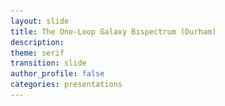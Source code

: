 ```yaml
---
layout: slide
title: The One-Loop Galaxy Bispectrum (Durham)
description:
theme: serif
transition: slide
author_profile: false
categories: presentations
---
```


<style type="text/css">
  .reveal .slides {
        margin-top: -.1em;
        text-align: left; }      
  .reveal {
        font-size: 26px; }
  .reveal h1 {
        font-size: 2.5em; }
  .reveal h2 {
        font-size: 1.75em; }
  .reveal h3 {
        font-size: 1.25em;
        text-transform: none; }
  .reveal h4 {
        font-size: 1.em; }
}
</style>

<style>
  .column {
      float: left;
      width: 50%;
  }

  .row:after {
      content: "";
      display: table;
      clear: both;
  }
  .verticalLine {
    border-left: thick solid #ff0000;
  }

  #rotate90 {
      width: 200px;
      height: 100px;
      -ms-transform: rotate(-90deg);
      -webkit-transform: rotate(-90deg);
      transform: rotate(-90deg);
  }
</style>

<!-- <script>
	var link = document.createElement( 'link' );
	link.rel = 'stylesheet';
	link.type = 'text/css';
	link.href = window.location.search.match( /print-pdf/gi ) ? 'css/print/pdf.css' : 'css/print/paper.css';
	document.getElementsByTagName( 'head' )[0].appendChild( link );
</script> -->


<section data-markdown data-separator="^\n---\n$"
         data-separator-vertical="^\n--\n$"
         data-element-attributes="{_\s*?([^}]+?)}"
         data-separator-notes="^Note:"             >
<script type="text/template">
<!-- {_style="text-align: center"}-->
<br>
<!-- # The Galaxy Bispectrum -->
<img src="/presentations/title.png", style="background:none; border:none; box-shadow:none;"/>

<br><br>

### Alexander Eggemeier
<img src="/presentations/sussex_logo_blue.png", style="width:125px; background:none; border:none; box-shadow:none;"/>

with Roman Scoccimarro & Robert E. Smith

---


<!-- .slide: data-background-color="#1a3f8b"-->
<!-- {_style="text-align: center"}-->
# <span style="color:#f0f1eb"> <b>Motivation</b> </span>

---

<!-- {_style="text-align: center"}-->
# Clustering Measures

<br>
**Two-point statistics** $\quad \quad \quad \quad \quad \quad$ **Three-point statistics**
<img src="/presentations/millennium_arrows.png", style="border:none; background:none; box-shadow:none; width:2000px; height:200px"/>
<p style="margin-top: -20px">
</p>

`$\text{density field: } \hspace{0.3em} \delta(\boldsymbol{x}) = \frac{n(\boldsymbol{x})-\bar{n}}{\bar{n}}
  \hspace{0.3em} \overset{\mathrm{FT}}{\longleftrightarrow} \hspace{0.3em} \delta(\boldsymbol{k})$`

<p>
  <hr style="height:1.5em; visibility:hidden;"/>
</p>

<div style="position:relative"><!-- {_style="text-align: left"}-->
  <span class="fragment fade-in" style="position:absolute; margin-left: auto; margin-right: auto; left: 0; right: 0; top:5;" data-fragment-index="3">
    `
    $
    \definecolor{blue}{RGB}{81,167,249}
    \definecolor{yellow}{RGB}{245,211,40}
    \langle \delta(\boldsymbol{k})\,\delta(\boldsymbol{k}')\rangle = (2\pi)^3 \fcolorbox{blue}{}{$P(k)$} \delta_D(\boldsymbol{k}+\boldsymbol{k}')
    $
    `
  </span>
  <span class="fragment fade-in" style="position:absolute; margin-left: auto; margin-right: auto; left: 40; right: 0; margin-top:20;" data-fragment-index="3">
    `
    $
    \langle \delta(\boldsymbol{k}_1)\,\delta(\boldsymbol{k}_2)\,\delta(\boldsymbol{k}_3)\rangle = (2\pi)^3 \fcolorbox{yellow}{}{$B(k_1,k_2,k_3)$} \\ \hspace{9em}\times\,\delta_D(\boldsymbol{k}_1+\boldsymbol{k}_2+\boldsymbol{k}_3)
    $
    `
  </span>
</div>

Note:
- the fundamental observable in LSS is the density field, constructed out of the observed number density of galaxies or other types of objects
- the density field evolves under influence of the laws of nature and the constiuents in the universe
- to extract these physics from LSS we measure statistics (don't know the initial conditions)

---

<!-- {_style="text-align: center"}-->
<!-- .slide: data-transition="slide-in fade-out"-->
# Why Go Beyond $P(k)$?

<div class="fragment">
  <img src="/presentations/pdf01.png", style="width:300px; background:none; border:none; box-shadow:none; float:left"/>

  <div style="position: absolute; top: 14.5em; left: 0.0em; width: 300px; height: 50px;">
    <font size="-1">
      [<span style="color:DarkTurquoise">Credit: M. Schmittfull</span>]
    </font>
  </div>
  <div style="position: absolute; top: 17em; left: 0.0em; width: 300px; height: 50px;">
    The observed density field is non-Gaussian
</div>

Note:
- reason number 1: density is non-Gaussian (if Gaussian all info in P)
- reason number 2: bispectrum has different parameter dependencies
- reason number 3: cosmic variance limit

---

<!-- {_style="text-align: center"}-->
<!-- .slide: data-transition="fade-in slide-out"-->
# Why Go Beyond $P(k)$?

<div>
  <img src="/presentations/pdf02.png", style="width:300px; background:none; border:none; box-shadow:none; float:left"/>

  <img class="fragment" data-fragment-index="1", src="/presentations/pk_bisp_minerva_b1b2.png", style="width:320px; background:none; border:none; box-shadow:none; float:center"/>

  <img class="fragment" data-fragment-index="2", src="/presentations/spherex2.png", style="padding-left:15px; width:310px; background:none; border:none; box-shadow:none; float:right"/>
  </div>

  <div style="position: absolute; top: 14.5em; left: 0.0em; width: 300px; height: 50px;">
    <font size="-1">
      [<span style="color:DarkTurquoise">Credit: M. Schmittfull</span>]
    </font>
  </div>
  <div style="position: absolute; top: 17em; left: 0.0em; width: 300px; height: 50px;">
    The observed density field is non-Gaussian
  </div>

  <div class="fragment" data-fragment-index="1" style="position: absolute; top: 17em; left: 12.5em; width: 300px; height: 50px;">
    Breaking parameter degeneracies
  </div>

  <div class="fragment" data-fragment-index="2" style="position: absolute; top: 14.5em; left: 25.5em; width: 300px; height: 50px;">
    <font size="-1">
      [<span style="color:DarkTurquoise">Dore+ '14</span>]
    </font>
  </div>
  <div class="fragment" data-fragment-index="2" style="position: absolute; top: 17em; left: 25.5em; width: 300px; height: 50px;">
    Cosmic variance limit is approaching
</div>

Note:
- reason number 1: density is non-Gaussian (if Gaussian all info in P)
- reason number 2: bispectrum has different parameter dependencies
- reason number 3: cosmic variance limit

---

<!-- .slide: data-transition="slide-in none-out"-->
# The Challenges <!-- {_style="text-align: center"}-->

<ul>
  <li style="border:3px; border-style:solid; border-color:#f0f1eb; padding: 5px; padding-left: 20px">
    <p><b>Accurate covariance matrices for large data sets</b></p>

    <p>Bispectrum number of triangles scales as `$N_{\Delta} \sim \left(k_{\text{max}}/\Delta k\right)^3$` [power spectrum bins:
    `$\sim k_{\text{max}}/\Delta k$`]. The number of simulations to estimate `$C_B$` must be _larger_ than
    `$N_{\Delta}$ $\rightarrow\,{\cal O}(10^4)$`. $\hspace{2em}$ [<span style="color:DarkTurquoise"><b>AE</b>+ '15; <b>AE</b> & Smith '17; Byun, <b>AE</b>+ '17</span>] </p>
  </li>
  <li style="border:3px; border-style:solid; border-color:#f0f1eb; padding: 5px; padding-left: 20px">
    <p><b>Complexity of theoretical modelling</b></p>

    <p>_Non-linear evolution_, _galaxy biasing_, _redshift space distortions_ are much harder to model for the bispectrum than for the
    power spectrum.</p>
  </li>
  <li style="border:3px; border-style:solid; border-color:#f0f1eb; padding: 5px; padding-left: 20px">
    <p><b>Observational systematics</b></p>

    <p>Survey geometry (window functions), fiber collisions, ...</p>
  </li>
</ul>

---

<!-- .slide: data-transition="fade-in slide-out"-->
# The Challenges <!-- {_style="text-align: center"}-->

<ul>
  <li style="border:3px; border-style:solid; border-color:#f0f1eb; padding: 5px; padding-left: 20px">
    <p><b>Accurate covariance matrices for large data sets</b></p>

    <p>Bispectrum number of triangles scales as `$N_{\Delta} \sim \left(k_{\text{max}}/\Delta k\right)^3$` [power spectrum bins:
    `$\sim k_{\text{max}}/\Delta k$`]. The number of simulations to estimate `$C_B$` must be _larger_ than
    `$N_{\Delta}$ $\rightarrow\,{\cal O}(10^4)$`. $\hspace{2em}$ [<span style="color:DarkTurquoise"><b>AE</b>+ '15; <b>AE</b> & Smith '17; Byun, <b>AE</b>+ '17</span>] </p>
  </li>
  <li style="border:3px; border-style:solid; border-color:red; padding: 5px; padding-left: 20px">
    <p><b>Complexity of theoretical modelling</b></p>

    <p>_Non-linear evolution_, _galaxy biasing_, _redshift space distortions_ are much harder to model for the bispectrum than for the
    power spectrum.</p>
  </li>
  <li style="border:3px; border-style:solid; border-color:#f0f1eb; padding: 5px; padding-left: 20px">
    <p><b>Observational systematics</b></p>

    <p>Survey geometry (window functions), fiber collisions, ...</p>
  </li>
</ul>

---

<!-- .slide: data-background-color="#1a3f8b"-->
<!-- {_style="text-align: center"}-->
## <span style="color:#f0f1eb"> <b>Bias Expansion & State of the Art</b> </span>

---

<!-- .slide: data-transition="slide-in fade-out" data-background-image="/presentations/pop_day.png"-->

---

<!-- .slide: data-transition="fade-in slide-out" data-background-image="/presentations/pop_night.png"-->

---

<!-- {_style="text-align: center"}-->
# The First Detection

<img src="/presentations/bias_peebles_hauser.png", style="position:relative; top:-35px; height:610px; background:none; border:none; box-shadow:none;"/>

<div style="position: absolute; top: 5em; left: 14.8em; width: 400px; height: 150px;">
[<span style="color:DarkTurquoise">Peebles & Hauser '74</span>]
</div>

---

# Bias Expansion <!-- {_style="text-align: center"}-->

**GOAL:** Express galaxy density in terms of properties of the matter field
<span class="fragment" data-fragment-index="1"></span>
<p>
`
$$
\fragment{1}{\delta_g(\boldsymbol{x}) = b_1\,\delta(\boldsymbol{x})} \fragment{2}{+ \color{red} \frac{b_2}{2!}\,\delta^2(\boldsymbol{x}) \color{black}} \fragment{3}{+ \color{#1a3f8b} \gamma_2\,{\cal G}_2(\boldsymbol{x}|\Phi_v)} \fragment{2}{\color{black} + \color{red} \frac{b_3}{3!}\,\delta^3(\boldsymbol{x}) \color{black} + \ldots}
$$
`
</p>

<p>
  <hr style="height:0.2em; visibility:hidden;"/>
</p>

<ul>
  <li class="fragment" data-fragment-index="2">
    linear bias parameter: `$b_1$`, OK on large enough scales [Kaiser '84]
  </li>
  <p>
    <hr style="height:0.1em; visibility:hidden;"/>
  </p>
  <span style="color:red">
    <li class="fragment" data-fragment-index="3">
      local (Eulerian) bias expansion, depends only on matter density at <b>SAME POINT</b> in space [Fry & Gaztanaga '93]
    </li>
  </span>
  <p>
    <hr style="height:0.1em; visibility:hidden;"/>
  </p>
  <span style="color:#1a3f8b">
    <li class="fragment" data-fragment-index="4">
      galaxy density should depend on <b>ENVIRONMENT</b> $\rightarrow$ bias due to tidal field [McDonald & Roy '09, Chan+ '12, Baldauf+ '12, Mirbabayi+ '15]
    </li>
  </span>
</ul>

Note:
- State of the art for the bispectrum stops after second order of bias expansion

---

<!-- {_style="text-align: center"}-->
# Bias Expansion

<div class="fragment" data-fragment-index="1"></div>

<p>
  `
  $$
  \begin{array}{c}\text{galaxy} \\[-0.3em]\text{abundance}\end{array} \quad \Leftarrow \quad
  \color{red}\begin{array}{c}\text{local gravitational}\\[-0.3em]\text{effects}\end{array}
  \color{black} \quad + \quad \color{#1a3f8b}
  \begin{array}{c}\text{matter distribution within}\\[-0.3em]\text{Lagrangian radius of halos}\\[-0.3em] \text{(non-local)} \end{array}
  $$
  `
</p>

<div style="position: absolute; top: 10.3em; left: 11.2em; width: 700px; height: 150px; font-size:80%">
[<span style="color:DarkTurquoise">Chan+ '12, Assassi+ '14, Marbabayi+ '15, Desjacques+ '16</span>]
</div>

<p>
  <hr style="height:0.8em; visibility:hidden;"/>
</p>

<p>
  `
  $$
  \newcommand\mystrut[1]{\vrule width0pt height0pt depth#1\relax}
  \begin{align}
  \fragment{1}{\delta_g(\boldsymbol{x}) = }\hspace{0.5em}& \fragment{1}{b_1\,\delta(\boldsymbol{x}) + \frac{b_2}{2}\,\delta^2(\boldsymbol{x}) + \gamma_2\,{\cal G}_2(\boldsymbol{x}|\Phi_v) \hspace{4em} \leftarrow \; \text{tree-level bias} } \\[0.5em]
  & \fragment{2}{\left.\begin{array}{l} \displaystyle \hspace{-0.3em} + \; \frac{b_3}{3!}\,\delta^3(\boldsymbol{x}) + \gamma_3^{\times}\,\delta(\boldsymbol{x})\,{\cal G}_2(\boldsymbol{x}|\Phi_v) \\[0.5em] \hspace{-0.3em} + \; \gamma_3^-\,\underbrace{\Delta_3{\cal G}(\boldsymbol{x}|\Phi,\Phi_v)}_{=\,{\cal G}_2(\Phi_v)-{\cal G}_2(\Phi)} + \gamma_3\,{\cal G}_3(\boldsymbol{x}|\Phi_v) \quad \\ \hspace{-0.3em} + \; \big[\text{fourth order terms}\big] \end{array}\right\} \hspace{1.6em} \leftarrow \; \text{one-loop bias} } \\[1em]
  & \fragment{4}{\hspace{-0.3em} \underbrace{\begin{array}{c} + \; \gamma_A\,\nabla^2 \delta(\boldsymbol{x}) + \gamma_B\,\nabla^2{\cal G}_2(\boldsymbol{x}) + \gamma_C\,\nabla^2 \delta^2(\boldsymbol{x}) + \gamma_D\, \left[\boldsymbol{\nabla}\delta(\boldsymbol{x})\right]^2 \\[-2em] \color{#f0f1eb}. \end{array}}_{\displaystyle \sim k^2\,R_L^2} }
  \end{align}
  $$
  `
</p>

<div class="fragment" data-fragment-index="2"></div>
<div class="fragment" data-fragment-index="3"></div>

<div class="fragment" data-fragment-index="4" style="position: absolute; top: 13.4em; left: 9em; width: 390px; height: 275px; font-size:75%;    border:3px; border-style:solid; border-color:red; padding: 10px; border-radius:8px"> </div>

<div class="fragment" data-fragment-index="5" style="position: absolute; top: 29.2em; left: 9em; width: 650px; height: 35px; font-size:75%;    border:3px; border-style:solid; border-color:#1a3f8b; padding: 10px; border-radius:8px"> </div>


---

<!-- .slide: data-transition="slide-in fade-out"-->
# The Observables <!-- {_style="text-align: center"}-->

<div style="position: absolute; top: 4em; left: 50%; width: 800px; height: 600px; margin: 0 0 0 -400px;">
  <p> Expand observables using <b>bias relation</b> and <b>perturbation theory</b>:
    `
    $$
    \begin{align}
    \\[0.1em]
    \Rightarrow \hspace{1em} P(k) &= \underbrace{P_{\mathrm{tree}}(k)}_{\langle\delta^{(1)}\delta^{(1)}\rangle} \hspace{0.3em} + \underbrace{P_{\mathrm{1-loop}}(k)}_{\langle\delta^{(1)}\delta^{(3)}\rangle,\hspace{0.25em}\langle\delta^{(2)}\delta^{(2)}\rangle} + \ldots + P_{\text{noise}}\\[1em]
    \Rightarrow \hspace{1em} B(k_1,k_2,k_3) &= \underbrace{B_{\mathrm{tree}}(k_1,k_2,k_3)}_{\langle\delta^{(1)}\delta^{(1)}\delta^{(2)}\rangle} \hspace{0.3em} + \underbrace{B_{\mathrm{1-loop}}(k_1,k_2,k_3)}_{\substack{\langle\delta^{(4)}\delta^{(1)}\delta^{(1)}\rangle,\hspace{0.25em}\langle\delta^{(3)}\delta^{(2)}\delta^{(1)}\rangle,\\ \langle\delta^{(2)}\delta^{(2)}\delta^{(2)}\rangle}} + \ldots + B_{\text{noise}}
    \end{align}
    $$
    `
  </p>
</div>


Note:
  - intend to use PT to describe the clustering of galaxies. What is being done in PT in general is to expand the density in functions, which contain increasing powers of the linear density field
  - remember from previous slide: Gaussian means that all information is contained in the power spectrum

---

<!-- .slide: data-transition="fade-in slide-out"-->
# The Observables <!-- {_style="text-align: center"}-->

<div style="position: absolute; top: 4em; left: 50%; width: 800px; height: 600px; margin: 0 0 0 -400px;">
  <p> Expand observables using <b>bias relation</b> and <b>perturbation theory</b>:
    `
    $$
    \begin{align}
    \\[0.1em]
    \Rightarrow \hspace{1em} P(k) &= \underbrace{\color{red}P_{\mathrm{tree}}(k)}_{\langle\delta^{(1)}\delta^{(1)}\rangle} \hspace{0.3em} + \underbrace{\color{red}P_{\mathrm{1-loop}}(k)}_{\langle\delta^{(1)}\delta^{(3)}\rangle,\hspace{0.25em}\langle\delta^{(2)}\delta^{(2)}\rangle} + \ldots + P_{\text{noise}}\\[1em]
    \Rightarrow \hspace{1em} B(k_1,k_2,k_3) &= \underbrace{\color{red}B_{\mathrm{tree}}(k_1,k_2,k_3)}_{\langle\delta^{(1)}\delta^{(1)}\delta^{(2)}\rangle} \hspace{0.3em} + \underbrace{B_{\mathrm{1-loop}}(k_1,k_2,k_3)}_{\substack{\langle\delta^{(4)}\delta^{(1)}\delta^{(1)}\rangle,\hspace{0.25em}\langle\delta^{(3)}\delta^{(2)}\delta^{(1)}\rangle,\\ \langle\delta^{(2)}\delta^{(2)}\delta^{(2)}\rangle}} + \ldots + B_{\text{noise}}
    \end{align}
    $$
    `
  </p>
</div>

<p>
  <hr style="height:11.5em; visibility:hidden;"/>
</p>

<span style="color:red"> <b>State of the Art!</b> </span> &mdash; Further model assumptions include:
<ul>
  <li>
    local <b>Lagrangian</b> bias:
      `
      $
      \displaystyle \quad \Rightarrow \hspace{0.5em} \gamma_2 = -\frac{2}{7} (b_1-1) \quad
      $
      `
      [<span style="font-size:80%; color:DarkTurquoise">Chan+ '12, Baldauf+ '12</span>]
  </li>
  <p><hr style="height:0.2em; visibility:hidden;"/></p>
  <li>
    treatment of noise:
      `
      $
      \quad
      \begin{array}{l}
      \displaystyle
      P_{\mathrm{noise}} = \epsilon_0\,P_{\mathrm{Poisson}} \\
      B_{\mathrm{noise}} = \epsilon_0\,B_{\mathrm{Poisson}}
      \end{array} \quad
      $
      `
      [<span style="font-size:80%; color:DarkTurquoise">Gil-Mar&iacute;n+ '16</span>]
  </li>
</ul>



Note:
  - intend to use PT to describe the clustering of galaxies. What is being done in PT in general is to expand the density in functions, which contain increasing powers of the linear density field
  - remember from previous slide: Gaussian means that all information is contained in the power spectrum

---

<!-- .slide: data-transition="slide-in fade-out"-->
<!-- {_style="text-align: center"}-->
# The State of the Art

<img src="/presentations/bspec_BOSSlike_nomodel.png", style="position:relative; top:-35px; height:610px; background:none; border:none; box-shadow:none;"/>

<div style="position: absolute; top: 10em; left: 29.5em; width: 350px; height: 600px; font-size:75%">
  [Minerva Simulations: <span style="color:DarkTurquoise">Grieb+ '16</span>]
</div>

---

<!-- .slide: data-transition="fade-in slide-out"-->
<!-- {_style="text-align: center"}-->
# The State of the Art

<img src="/presentations/bspec_BOSSlike_3.png", style="position:relative; top:-35px; height:610px; background:none; border:none; box-shadow:none;"/>

<div style="position: absolute; top: 10em; left: 29.5em; width: 350px; height: 600px; font-size:75%">
  [Minerva Simulations: <span style="color:DarkTurquoise">Grieb+ '16</span>]
</div>

---

<!-- .slide: data-transition="slide-in fade-out"-->
<!-- {_style="text-align: center"}-->
# The State of the Art

<img src="/presentations/contours_pk+Bggg_BOSSlike_kmax0p10.png", style="position:relative; top:-35px; height:610px; background:none; border:none; box-shadow:none; float:right"/>

<div style="position: absolute; top: 5em; left: 0.em; width: 350px; height: 600px;">
  <h3> Model Assumptions: </h3>
  <ul>
    <li>
      full galaxy power spectrum to 1-loop order, <br> 1-loop matter bispectrum + <b>tree-level bias</b>
    </li>
    <p></p>
    <li>
      local <b>Lagrangian</b> bias
      <p>
        `
        $$
        \Rightarrow \hspace{0.5em} \gamma_2 = -\frac{2}{7} (b_1-1)
        $$
        `
      </p>
      [<span style="font-size:80%; color:DarkTurquoise">Chan+ '12, Baldauf+ '12</span>]
    </li>
    <li>
      treatment of noise:
      <p>
        `
        $$
        P_{\mathrm{noise}} = \epsilon_0\,P_{\mathrm{Poisson}} \\
        B_{\mathrm{noise}} = \epsilon_0\,B_{\mathrm{Poisson}}
        $$
        `
      </p>
      [<span style="font-size:80%; color:DarkTurquoise">Gil-Mar&iacute;n+ '16</span>]
    </li>
  </ul>
</div>

---

<!-- .slide: data-transition="fade-in fade-out"-->
<!-- {_style="text-align: center"}-->
# The State of the Art

<img src="/presentations/contours_pk+Bggg_BOSSlike_kmax0p15.png", style="position:relative; top:-35px; height:610px; background:none; border:none; box-shadow:none; float:right"/>

<div style="position: absolute; top: 5em; left: 0.em; width: 350px; height: 600px;">
  <h3> Model Assumptions: </h3>
  <ul>
    <li>
      full galaxy power spectrum to 1-loop order, <br> 1-loop matter bispectrum + <b>tree-level bias</b>
    </li>
    <p></p>
    <li>
      local <b>Lagrangian</b> bias
      <p>
        `
        $$
        \Rightarrow \hspace{0.5em} \gamma_2 = -\frac{2}{7} (b_1-1)
        $$
        `
      </p>
      [<span style="font-size:80%; color:DarkTurquoise">Chan+ '12, Baldauf+ '12</span>]
    </li>
    <li>
      treatment of noise:
      <p>
        `
        $$
        P_{\mathrm{noise}} = \epsilon_0\,P_{\mathrm{Poisson}} \\
        B_{\mathrm{noise}} = \epsilon_0\,B_{\mathrm{Poisson}}
        $$
        `
      </p>
      [<span style="font-size:80%; color:DarkTurquoise">Gil-Mar&iacute;n+ '16</span>]
    </li>
  </ul>
</div>

---

<!-- .slide: data-transition="fade-in slide-out"-->
<!-- {_style="text-align: center"}-->
# The State of the Art

<img src="/presentations/contours_pk+Bggg_BOSSlike_kmax0p20.png", style="position:relative; top:-35px; height:610px; background:none; border:none; box-shadow:none; float:right"/>

<div style="position: absolute; top: 5em; left: 0.em; width: 350px; height: 600px;">
  <h3> Model Assumptions: </h3>
  <ul>
    <li>
      full galaxy power spectrum to 1-loop order, <br> 1-loop matter bispectrum + <b>tree-level bias</b>
    </li>
    <p></p>
    <li>
      local <b>Lagrangian</b> bias
      <p>
        `
        $$
        \Rightarrow \hspace{0.5em} \gamma_2 = -\frac{2}{7} (b_1-1)
        $$
        `
      </p>
      [<span style="font-size:80%; color:DarkTurquoise">Chan+ '12, Baldauf+ '12</span>]
    </li>
    <li>
      treatment of noise:
      <p>
        `
        $$
        P_{\mathrm{noise}} = \epsilon_0\,P_{\mathrm{Poisson}} \\
        B_{\mathrm{noise}} = \epsilon_0\,B_{\mathrm{Poisson}}
        $$
        `
      </p>
      [<span style="font-size:80%; color:DarkTurquoise">Gil-Mar&iacute;n+ '16</span>]
    </li>
  </ul>
</div>

---

<!-- .slide: data-background-color="#1a3f8b"-->
<!-- {_style="text-align: center"}-->
# <span style="color:#f0f1eb"> <b>Bias Loops</b> </span>

---

<!-- .slide: data-transition="slide-in fade-out"-->
# Issues at 1-Loop and Beyond <!-- {_style="text-align: center"}-->

For simplicity consider **local** (in matter) bias expansion:

<div style="position: absolute; top: 6em; left: 50%; width: 500px; height: 600px; margin: 0 0 0 -300px;">
  <p>
    `
    $$
    \delta_g = b_1\,\delta_L + \frac{b_2}{2} \delta_L^2 + \frac{b_3}{3!} \delta_L^3 + \ldots = \sum_{n=1}^{\infty} \left(\frac{\partial^n \delta_g}{\partial \delta_L^n}\right) \frac{\delta_L^n}{n!}\,, \hspace{1em} \delta_L \equiv \delta^{(1)}
    $$
    `
  </p>
</div>

---

<!-- .slide: data-transition="fade-in slide-out"-->
# Issues at 1-Loop and Beyond <!-- {_style="text-align: center"}-->

For simplicity consider **local** (in matter) bias expansion:

<div style="position: absolute; top: 6em; left: 50%; width: 500px; height: 600px; margin: 0 0 0 -300px;">
  <p>
    `
    $$
    \delta_g = \color{red}b_1\color{black}\,\delta_L + \frac{\color{red}b_2\color{black}}{2} \delta_L^2 + \frac{\color{red}b_3\color{black}}{3!} \delta_L^3 + \ldots = \sum_{n=1}^{\infty} \left(\frac{\partial^n \delta_g}{\partial \delta_L^n}\right) \frac{\delta_L^n}{n!}\,, \hspace{1em} \delta_L \equiv \delta^{(1)}
    $$
    `
  </p>
</div>

<hr style="height:3.5em; visibility:hidden;"/>

<div>
  <span style="color:red"> These bias parameters are <b>NOT</b> measurable quantities! </span>
</div> <!-- {_style="text-align: center"}-->

<div class="fragment" data-fragment-index="1">
  <p>
    `
    $$
    \text{e.g.} \quad P_g(k) = b_1^2\,P_L(k) + \left[b_1 b_3 \langle\delta^2_L\rangle P_L(k) + \frac{b_2^2}{2} (P_L \otimes P_L)(k)\right] + \ldots
    $$
    `
  </p>
  $\rightarrow \hspace{0.5em}$ requires &quot;<b>renormalization</b>&quot; of bias parameters: `$\hspace{0.5em}b_1^R \equiv b_1 + b_3\frac{\langle\delta^2_L\rangle}{2} + \ldots$`
  <div style="font-size:75%">
    $\hspace{2.2em}$[<span style="color:DarkTurquoise">McDonald '07, Schmidt+ '13, Assassi+ '14, Mirbabayi+ '15</span>]
  </div>
</div>

<div class="fragment" data-fragment-index="2">
  <hr>
  <p>
    `
    $$
    \begin{align}
      \Rightarrow \hspace{0.5em}b_1^R &= b_1 + b_3 \frac{\langle\delta^2_L\rangle}{2} + \ldots = \sum_{n=0}^{\infty} \frac{b_{2n+1}}{n!} \left(\frac{\langle\delta^2_L\rangle}{2}\right)^n = \left<\frac{\partial \delta_g}{\partial \delta_L}\right> \\
      \Rightarrow \hspace{0.5em}b_2^R &= b_2 + b_4 \frac{\langle\delta^2_L\rangle}{2} + \ldots = \sum_{n=0}^{\infty} \frac{b_{2n+2}}{n!} \left(\frac{\langle\delta^2_L\rangle}{2}\right)^n = \left<\frac{\partial^2 \delta_g}{\partial \delta_L^2}\right>
    \end{align}
    $$
    `
  </p>
</div>

---

## Multi-point Propagator Expansion <!-- {_style="text-align: center"}-->

<p>
  `
  $$
  \text{Generalization:} \hspace{0.5em} \frac{\partial^n \delta_g}{\partial \delta_L^n} \hspace{0.5em} \rightarrow \hspace{0.5em} \left<\underbrace{\frac{\partial^n \delta_g(\boldsymbol{k})}{\partial \delta_L(\boldsymbol{k}_1) \cdots \partial \delta_L(\boldsymbol{k}_n)}}\right> \equiv (2\pi)^3\,\Gamma_g^{(n)} \delta_D(\boldsymbol{k}-\boldsymbol{k}_{1\cdots n})
  $$
  `
</p>

<div style="position: absolute; top: 7.2em; left: 2.5em; width: 1000px; height: 600px;">
  <span style="color:red">scale dependence due to non-localities in bias expansion, e.g. `${\cal G}_2$`</span>
</div>

<hr style="height:0.8em; visibility:hidden;"/>

<div class="fragment" data-fragment-index="1">
  Modify expansion by using real observables as coefficients:
  <p style="border:2px solid black; padding:3px; border-radius:8px">
    `
    $$
    \begin{align}
      \delta_g(\boldsymbol{k}) = &\Gamma_g^{(1)}(\boldsymbol{k})\,\delta_L(\boldsymbol{k}) + \frac{1}{2} \Gamma_g^{(2)}(\boldsymbol{k}_1,\boldsymbol{k}_2) \otimes \Big[\delta_L(\boldsymbol{k}_1)\delta_L(\boldsymbol{k}_2) - \langle\delta_L^2\rangle\Big] \\
      &\frac{1}{3!}\Gamma_g^{(3)}(\boldsymbol{k}_1,\boldsymbol{k}_2,\boldsymbol{k}_3) \otimes \Big[\delta_L(\boldsymbol{k}_1)\delta_L(\boldsymbol{k}_2)\delta_L(\boldsymbol{k}_3) - \langle\delta_L^2\rangle \delta_L(\boldsymbol{k}_1) - \text{cyc.}\Big] \hspace{-0.3em}+ \ldots
    \end{align}
    $$
    `
  </p>
</div>

<hr style="height:0.1em; visibility:hidden;"/>

<div class="fragment" data-fragment-index="2">
  <img src="/presentations/spaghetti.png", style="position:relative; top:-35px; left:0em; height:240px; background:none; border:none; box-shadow:none;"/>

  <div style="position: absolute; top: 18em; left: 9.5em; width: 300px; height: 200px;">
    `$\displaystyle \Gamma_g^{(n)}(\boldsymbol{k}_1,\ldots\,;\tau)$`
  </div>

  <div style="position: absolute; top: 17em; left: 7.5em; width: 500px; height: 250px;">
  <svg width="500" height="400">

      <defs>
          <marker id="arrow" markerWidth="13" markerHeight="13" refx="2" refy="6" orient="auto">
              <path d="M2,2 L2,11 L10,6 L2,2" style="fill:red;" />
          </marker>
      </defs>

      <path d="M-100,320 L50,100"
            style="stroke:red; stroke-width: 2.25px; fill: none;
                   marker-end: url(#arrow);"
      />

  </svg>  
  </div>

  <div style="position: absolute; top: 25em; left: 4.8em; width: 300px; height: 200px;">
    `$\displaystyle \Gamma_g^{(n)}(\boldsymbol{k}_1,\ldots\,;\tau=0)$`
  </div>

  <div style="position: absolute; top: 19em; left: 17.5em; width: 500px; height: 100px;">
    <div style="border:5px solid #f5d328; padding:10px; border-radius:8px;">
      Compute `$\Gamma_g^{(n)}({\boldsymbol{k}_1,\ldots,\boldsymbol{k}_n})$` and identify renormalized bias parameters on <b>initial</b> time slice, then <b>evolve</b>!
    </div>
    <div style="text-align:center; font-size:80%">
      (can be automated symbolically in <code>mathematica</code>)
    </div>
  </div>

  <div style="font-size:70%; position: absolute; top: 25em; left: 0em; width: 200px; height: 600px;">
    Picture: <br> Desjacques+ '16
  </div>
</div>

---

<!-- {_style="text-align: center"}-->
# The 1-Loop Galaxy Bispectrum

In the <b>Multi-point Propagator</b> expansion, there are only three distinct diagrams:

<hr style="height:2.5em; visibility:hidden;"/>

<img src="/presentations/diagrams.png", style="position:relative; top:-35px; left:0em; width:1000px; background:none; border:none; box-shadow:none;"/>

<div style="position: absolute; top: 22em; left: 3.3em; width: 300px; height: 200px;" class="fragment" data-fragment-index="1">
  `
  $$
  \sim \Gamma_g^{(2)}\,\Gamma_g^{(1)}\,\Gamma_g^{(1)}\,P_L^2
  $$
  `
</div>

<div style="position: absolute; top: 21.5em; left: 13.8em; width: 300px; height: 200px;" class="fragment" data-fragment-index="1">
  `
  $$
  \sim \int \Big[\Gamma_g^{(2)}\Big]^3\,P_L^3
  $$
  `
</div>

<div style="position: absolute; top: 21.5em; left: 25.3em; width: 300px; height: 200px;" class="fragment" data-fragment-index="1">
  `
  $$
  \sim \int \Gamma_g^{(3)}\,\Gamma_g^{(2)}\,\Gamma_g^{(1)}\,P_L^3
  $$
  `
</div>

---

<!-- {_style="text-align: center"}-->
# An Inventory of the Model

<p>
  `
  $$
  \begin{align}
  B_g(k_1,k_2,k_3) &= \Big(b_1^R\Big)^3\,B_{\text{matter}}(k_1,k_2,k_3) \\[0.2em] &\fragment{1}{\,+\, \Big(b_1^R\Big)^2\,\Big[b_2^R\,P_L(k_1)\,P_L(k_2) + 2\gamma_2^R\,K(\boldsymbol{k}_1,\boldsymbol{k}_2)\,P_L(k_1)\,P_L(k_2) + \text{cyc.}\Big]} \\[0.2em]
  &\fragment{2}{\,+\, \text{37 bias loop integrals}} \\[0.2em]
  &\fragment{3}{\,+\, \underbrace{\epsilon_0\,C_1 + \eta_0\,C_2\,\Big[P_L(k_1) + P_L(k_2) + P_L(k_3)\Big]}_{\displaystyle B_{\text{noise}}}}
  \end{align}
  $$
  `
</p>

<hr style="height:0.5em; visibility:hidden;"/>

<span class="fragment" data-fragment-index="1"></span>
<span class="fragment" data-fragment-index="2"></span>
<span class="fragment" data-fragment-index="3"></span>
<span class="fragment" data-fragment-index="4"></span>
<div class="fragment" data-fragment-index="5">
  <hr>
  <hr style="height:1em; visibility:hidden;"/>
  <ul>
    <li> 7 <b>free</b> bias parameters </li>
    <li> assume <b>local Lagrangian bias</b> for fourth order biases </li>
    <li> two <b>noise parameters</b> for `$B_g$`, one for `$P_g$`
  </ul>
</div>
<p style="color:red" class="fragment" data-fragment-index="6">
  `$\Rightarrow \hspace{0.3em}$` 10 free parameters for joint power spectrum and bispectrum analysis
</p>

---

<!-- .slide: data-transition="slide-in fade-out"-->
<!-- {_style="text-align: center"}-->
# Back to the Data!

<img src="/presentations/bspec_BOSSlike_3.png", style="position:relative; top:-35px; height:610px; background:none; border:none; box-shadow:none;"/>

---

<!-- .slide: data-transition="fade-in slide-out"-->
<!-- {_style="text-align: center"}-->
# Back to the Data!

<img src="/presentations/bspec_BOSSlike_4.png", style="position:relative; top:-35px; height:610px; background:none; border:none; box-shadow:none;"/>

---

<!-- .slide: data-transition="slide-in none-out"-->
<!-- {_style="text-align: center"}-->
<img src="/presentations/contours_Bggg_kmax0p10.png", style="position:relative; top:-35px; width:700px; background:none; border:none; box-shadow:none;"/>

<div style="position: absolute; top: 1em; left: 16.5em; width: 450px; height: 600px;">
  <h2>Constraints from Galaxy Bispectrum</h2>
</div>

<div class="fragment" data-fragment-index="1" style="position: absolute; top: 4.75em; left: 6em; width: 258px; height: 135px; font-size:75%;    border:2px; border-style:solid; border-color:black; padding: 10px; border-radius:8px"> </div>

<div class="fragment" data-fragment-index="1" style="position: absolute; top: 12.55em; left: 6em; width: 562px; height: 286px; font-size:75%;    border:2px; border-style:solid; border-color:red; padding: 10px; border-radius:8px"> </div>

<div class="fragment" data-fragment-index="1" style="position: absolute; top: 28.1em; left: 6em; width: 710px; height: 151px; font-size:75%;    border:2px; border-style:solid; border-color:#f5d328; padding: 10px; border-radius:8px"> </div>


<div class="fragment" data-fragment-index="1" id="rotate90" style="position: absolute; top: 4.5em; left: 1em; color:black"> tree-level </div>
<div class="fragment" data-fragment-index="1" id="rotate90" style="position: absolute; top: 13.5em; left: 1em; color:red"> one-loop </div>
<div class="fragment" data-fragment-index="1" id="rotate90" style="position: absolute; top: 22.5em; left: 1em; color:#f5d328"> noise </div>

---

<!-- .slide: data-transition="fade-in none-out"-->
<!-- {_style="text-align: center"}-->
<img src="/presentations/contours_Bggg_kmax0p15.png", style="position:relative; top:-35px; width:700px; background:none; border:none; box-shadow:none;"/>

<div style="position: absolute; top: 1em; left: 16.5em; width: 450px; height: 600px;">
  <h2>Constraints from Galaxy Bispectrum</h2>
</div>

<div style="position: absolute; top: 4.75em; left: 6em; width: 258px; height: 135px; font-size:75%;    border:2px; border-style:solid; border-color:black; padding: 10px; border-radius:8px"> </div>

<div style="position: absolute; top: 12.55em; left: 6em; width: 562px; height: 286px; font-size:75%;    border:2px; border-style:solid; border-color:red; padding: 10px; border-radius:8px"> </div>

<div style="position: absolute; top: 28.1em; left: 6em; width: 710px; height: 151px; font-size:75%;    border:2px; border-style:solid; border-color:#f5d328; padding: 10px; border-radius:8px"> </div>


<div id="rotate90" style="position: absolute; top: 4.5em; left: 1em; color:black"> tree-level </div>
<div id="rotate90" style="position: absolute; top: 13.5em; left: 1em; color:red"> one-loop </div>
<div id="rotate90" style="position: absolute; top: 22.5em; left: 1em; color:#f5d328"> noise </div>

---

<!-- .slide: data-transition="fade-in slide-out"-->
<!-- {_style="text-align: center"}-->
<img src="/presentations/contours_Bggg_kmax0p20.png", style="position:relative; top:-35px; width:700px; background:none; border:none; box-shadow:none;"/>

<div style="position: absolute; top: 1em; left: 16.5em; width: 450px; height: 600px;">
  <h2>Constraints from Galaxy Bispectrum</h2>
</div>

<div style="position: absolute; top: 4.75em; left: 6em; width: 258px; height: 135px; font-size:75%;    border:2px; border-style:solid; border-color:black; padding: 10px; border-radius:8px"> </div>

<div style="position: absolute; top: 12.55em; left: 6em; width: 562px; height: 286px; font-size:75%;    border:2px; border-style:solid; border-color:red; padding: 10px; border-radius:8px"> </div>

<div style="position: absolute; top: 28.1em; left: 6em; width: 710px; height: 151px; font-size:75%;    border:2px; border-style:solid; border-color:#f5d328; padding: 10px; border-radius:8px"> </div>


<div id="rotate90" style="position: absolute; top: 4.5em; left: 1em; color:black"> tree-level </div>
<div id="rotate90" style="position: absolute; top: 13.5em; left: 1em; color:red"> one-loop </div>
<div id="rotate90" style="position: absolute; top: 22.5em; left: 1em; color:#f5d328"> noise </div>

---

<!-- .slide: data-transition="slide-in fade-out"-->
<!-- {_style="text-align: center"}-->
# Combined Constraints


<img src="/presentations/contours_pk+Bggg_kmax0p10.png", style="position:relative; top:-35px; left:-80px; width:600px; background:none; border:none; box-shadow:none;"/>

---

<!-- .slide: data-transition="fade-in fade-out"-->
<!-- {_style="text-align: center"}-->
# Combined Constraints


<img src="/presentations/contours_pk+Bggg_kmax0p15.png", style="position:relative; top:-35px; left:-80px; width:600px; background:none; border:none; box-shadow:none;"/>

---

<!-- {_style="text-align: center"}-->
<!-- .slide: data-transition="fade-in slide-out"-->
# Combined Constraints

<img src="/presentations/contours_pk+Bggg_kmax0p20.png", style="position:relative; top:-35px; left:-80px; width:600px; background:none; border:none; box-shadow:none; font-size:75%"/>

<div style="position: absolute; top: 9em; left: 17em; width: 500px; height: 128px; border:2px solid black; padding:3px; border-radius:8px" class="fragment">
  <ul>
    <li>
      <b>consistency</b> between $P$ and $B$
    </li>
    <li>
      $b_2$ agrees with PBS prediction <span style="font-size:70%">[<span style="color:DarkTurquoise">Lazeyras+ '15</span>]</span>
    </li>
    <li>
      $\gamma_2$ slightly below local Lagrangian value <br> <span style="font-size:70%">[<span style="color:DarkTurquoise">Lazeyras & Schmidt '17</span>]</span>
    </li>
  </ul>
</div>


---

<!-- {_style="text-align: center"}-->
<!-- .slide: data-transition="slide-in fade-out"-->
# Higher-Derivative Bias

<img src="/presentations/contours_Bggg_loopvsderiv_0p10.png", style="position:relative; top:-25px; width:600px; background:none; border:none; box-shadow:none; font-size:75%"/>

---

<!-- {_style="text-align: center"}-->
<!-- .slide: data-transition="fade"-->
# Higher-Derivative Bias

<img src="/presentations/contours_Bggg_loopvsderiv_0p15.png", style="position:relative; top:-25px; width:600px; background:none; border:none; box-shadow:none; font-size:75%"/>

---

<!-- {_style="text-align: center"}-->
<!-- .slide: data-transition="fade-in slide-out"-->
# Higher-Derivative Bias

<img src="/presentations/contours_Bggg_loopvsderiv_0p20.png", style="position:relative; top:-25px; width:600px; background:none; border:none; box-shadow:none; font-size:75%"/>

---

<!-- .slide: data-background-color="#1a3f8b"-->
<!-- {_style="text-align: center"}-->
# <span style="color:#f0f1eb"> <b>Summary</b> </span>

---

<!-- {_style="text-align: center"}-->
# Conclusions

<hr style="height:1em; visibility:hidden;"/>
<ul>
  <li>
    bispectrum contains a lot of extra information, <b>inaccessible</b> to <br> the power spectrum <br>
    `$\hspace{0.5em} \rightarrow \hspace{0.3em}$` extraction requires <b>reliable</b> model on small scales
  </li>
  <hr style="height:0.5em; visibility:hidden;"/>
  <li>
    galaxy bias can be incorporated into perturbative schemes <br> `$\hspace{0.5em} \rightarrow \hspace{0.3em}$`
    <b>multipoint propagators</b> greatly facilitate computation <br> <span style="color:#f0f1eb">`$\hspace{0.5em} \rightarrow \hspace{0.3em}$`</span>  of renormalized bias parameters
  </li>
  <hr style="height:0.5em; visibility:hidden;"/>
  <li>
    inclusion of bias loops and correct treatment of noise <br> makes $P_g$ and $B_g$ <b>CONSISTENT</b>
  </li>
</ul>


---

<!-- {_style="text-align: center"}-->
# Some Future Directions

<hr style="height:1em; visibility:hidden;"/>
<ul>
  <li>
    What about <b>spatial non-locality</b>? `$\hspace{0.5em} \rightarrow \hspace{0.3em}$` higher derivatives:
    <p>
      `
      $$
      \Rightarrow \hspace{0.5em} 1) \hspace{0.2em} \nabla^2\delta^{(2)}\,, \hspace{1em} 2) \hspace{0.2em} \nabla^2{\cal G}_2\,, \hspace{1em} 3) \hspace{0.2em} \nabla^2\Big(\delta^{(1)}\Big)^2\,, \hspace{1em} 4) \hspace{0.2em} \Big(\boldsymbol{\nabla}\delta^{(1)}\Big)^2
      $$
      `
    </p>
    Also need to include EFT and additional noise parameters: <br> 8 new <b>free parameters in total!</b>
  </li>
  <hr style="height:0.5em; visibility:hidden;"/>
  <li>
    Which loop corrections are actually <b>necessary</b>?
  </li>
  <hr style="height:0.5em; visibility:hidden;"/>
  <li>
    Can we <b>fix a subset</b> of the bias parameters? <br>
    `$\hspace{0.5em} \rightarrow \hspace{0.3em}$` local Lagrangian bias <br>
    `$\hspace{0.5em} \rightarrow \hspace{0.3em}$` universal bias relations
  </li>  
</ul>




</script>
</section>


 <!-- &emsp; -->
